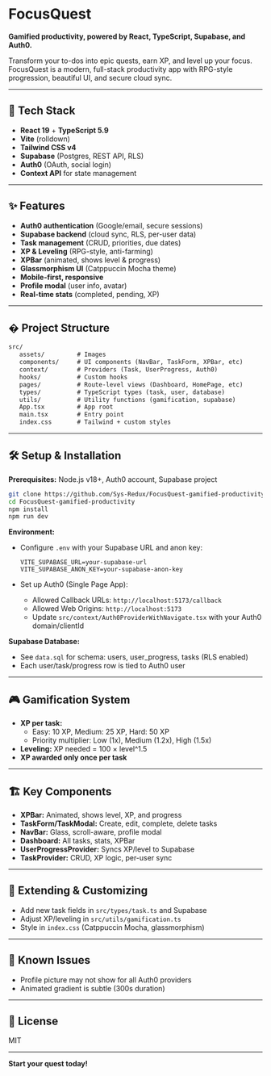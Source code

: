# FocusQuest

**Gamified productivity, powered by React, TypeScript, Supabase, and Auth0.**

Transform your to-dos into epic quests, earn XP, and level up your focus. FocusQuest is a modern, full-stack productivity app with RPG-style progression, beautiful UI, and secure cloud sync.

---

## 🚀 Tech Stack

- **React 19** + **TypeScript 5.9**
- **Vite** (rolldown)
- **Tailwind CSS v4**
- **Supabase** (Postgres, REST API, RLS)
- **Auth0** (OAuth, social login)
- **Context API** for state management

---

## ✨ Features

- **Auth0 authentication** (Google/email, secure sessions)
- **Supabase backend** (cloud sync, RLS, per-user data)
- **Task management** (CRUD, priorities, due dates)
- **XP & Leveling** (RPG-style, anti-farming)
- **XPBar** (animated, shows level & progress)
- **Glassmorphism UI** (Catppuccin Mocha theme)
- **Mobile-first, responsive**
- **Profile modal** (user info, avatar)
- **Real-time stats** (completed, pending, XP)

---

## �️ Project Structure

```md
src/
   assets/         # Images
   components/     # UI components (NavBar, TaskForm, XPBar, etc)
   context/        # Providers (Task, UserProgress, Auth0)
   hooks/          # Custom hooks
   pages/          # Route-level views (Dashboard, HomePage, etc)
   types/          # TypeScript types (task, user, database)
   utils/          # Utility functions (gamification, supabase)
   App.tsx         # App root
   main.tsx        # Entry point
   index.css       # Tailwind + custom styles
```

---

## 🛠️ Setup & Installation

**Prerequisites:** Node.js v18+, Auth0 account, Supabase project

```bash
git clone https://github.com/Sys-Redux/FocusQuest-gamified-productivity.git
cd FocusQuest-gamified-productivity
npm install
npm run dev
```

**Environment:**

- Configure `.env` with your Supabase URL and anon key:

   ```env
   VITE_SUPABASE_URL=your-supabase-url
   VITE_SUPABASE_ANON_KEY=your-supabase-anon-key
   ```

- Set up Auth0 (Single Page App):

  - Allowed Callback URLs: `http://localhost:5173/callback`
  - Allowed Web Origins: `http://localhost:5173`
  - Update `src/context/Auth0ProviderWithNavigate.tsx` with your Auth0 domain/clientId

**Supabase Database:**

- See `data.sql` for schema: users, user_progress, tasks (RLS enabled)
- Each user/task/progress row is tied to Auth0 user

---

## 🎮 Gamification System

- **XP per task:**
  - Easy: 10 XP, Medium: 25 XP, Hard: 50 XP
  - Priority multiplier: Low (1x), Medium (1.2x), High (1.5x)
- **Leveling:** XP needed = 100 × level^1.5
- **XP awarded only once per task**

---

## 🏗️ Key Components

- **XPBar:** Animated, shows level, XP, and progress
- **TaskForm/TaskModal:** Create, edit, complete, delete tasks
- **NavBar:** Glass, scroll-aware, profile modal
- **Dashboard:** All tasks, stats, XPBar
- **UserProgressProvider:** Syncs XP/level to Supabase
- **TaskProvider:** CRUD, XP logic, per-user sync

---

## 🧩 Extending & Customizing

- Add new task fields in `src/types/task.ts` and Supabase
- Adjust XP/leveling in `src/utils/gamification.ts`
- Style in `index.css` (Catppuccin Mocha, glassmorphism)

---

## 🐛 Known Issues

- Profile picture may not show for all Auth0 providers
- Animated gradient is subtle (300s duration)

---

## 📄 License

MIT

---

**Start your quest today!**
